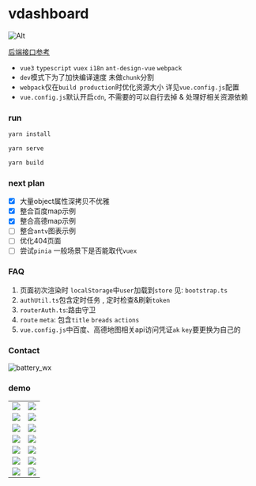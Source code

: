 # vdashboard

![Alt](https://repobeats.axiom.co/api/embed/cc4ec4f1e399667a9131f74ac13adde99d92d6c6.svg "Repobeats analytics image")

[后端接口参考](https://github.com/vbeats/vcloud)

- `vue3` `typescript` `vuex` `i18n` `ant-design-vue` `webpack`
- `dev`模式下为了加快编译速度 未做`chunk`分割
- `webpack`仅在`build production`时优化资源大小 详见`vue.config.js`配置
- `vue.config.js`默认开启`cdn`, 不需要的可以自行去掉 & 处理好相关资源依赖

### run

```bash
yarn install

yarn serve 

yarn build
```

### next plan

- [x] 大量object属性深拷贝不优雅
- [x] 整合百度map示例
- [x] 整合高德map示例
- [ ] 整合`antv`图表示例
- [ ] 优化404页面
- [ ] 尝试`pinia` 一般场景下是否能取代`vuex`

### FAQ

1. 页面初次渲染时 `localStorage`中`user`加载到`store` 见: `bootstrap.ts`
2. `authUtil.ts`包含定时任务 , 定时检查&刷新`token`
3. `routerAuth.ts`:路由守卫
4. `route` `meta`: 包含`title` `breads` `actions`
5. `vue.config.js`中百度、高德地图相关api访问凭证`ak` `key`要更换为自己的

### Contact

![battery_wx](https://cdn.jsdelivr.net/gh/boot-vue/pics@main/wechat.jpg)

### demo

<table>
    <tr>
        <td><img src="https://cdn.jsdelivr.net/gh/boot-vue/pics@main/vdashboard/next/1.png"></td>
        <td><img src="https://cdn.jsdelivr.net/gh/boot-vue/pics@main/vdashboard/next/10.png"></td>
    </tr>
    <tr>
        <td><img src="https://cdn.jsdelivr.net/gh/boot-vue/pics@main/vdashboard/next/42.png"></td>
        <td><img src="https://cdn.jsdelivr.net/gh/boot-vue/pics@main/vdashboard/next/43.png"></td>
    </tr>
    <tr>
        <td><img src="https://cdn.jsdelivr.net/gh/boot-vue/pics@main/vdashboard/next/61.png"></td>
        <td><img src="https://cdn.jsdelivr.net/gh/boot-vue/pics@main/vdashboard/next/62.png"></td>
    </tr>
    <tr>
        <td><img src="https://cdn.jsdelivr.net/gh/boot-vue/pics@main/vdashboard/next/44.png"></td>
        <td><img src="https://cdn.jsdelivr.net/gh/boot-vue/pics@main/vdashboard/next/45.png"></td>
    </tr>
    <tr>
        <td><img src="https://cdn.jsdelivr.net/gh/boot-vue/pics@main/vdashboard/next/46.png"></td>
        <td><img src="https://cdn.jsdelivr.net/gh/boot-vue/pics@main/vdashboard/next/48.png"></td>
    </tr>
    <tr>
        <td><img src="https://cdn.jsdelivr.net/gh/boot-vue/pics@main/vdashboard/next/2.png"></td>
        <td><img src="https://cdn.jsdelivr.net/gh/boot-vue/pics@main/vdashboard/next/9.png"></td>
    </tr>
    <tr>
        <td><img src="https://cdn.jsdelivr.net/gh/boot-vue/pics@main/vdashboard/next/49.png"></td>
        <td><img src="https://cdn.jsdelivr.net/gh/boot-vue/pics@main/vdashboard/next/12.png"></td>
    </tr>
</table>

